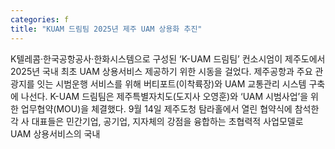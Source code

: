 ```yaml
---
categories: f
title: "KUAM 드림팀 2025년 제주 UAM 상용화 추진"
---
```

K텔레콤·한국공항공사·한화시스템으로 구성된 ‘K-UAM 드림팀’ 컨소시엄이 제주도에서 2025년 국내 최초 UAM 상용서비스 제공하기 위한 시동을 걸었다. 제주공항과 주요 관광지를 잇는 시범운행 서비스를 위해 버티포트(이착륙장)와 UAM 교통관리 시스템 구축에 나선다. K-UAM 드림팀은 제주특별자치도(도지사 오영훈)와 ‘UAM 시범사업’을 위한 업무협약(MOU)을 체결했다. 9월 14일 제주도청 탐라홀에서 열린 협약식에 참석한 각 사 대표들은 민간기업, 공기업, 지자체의 강점을 융합하는 초협력적 사업모델로 UAM 상용서비스의 국내